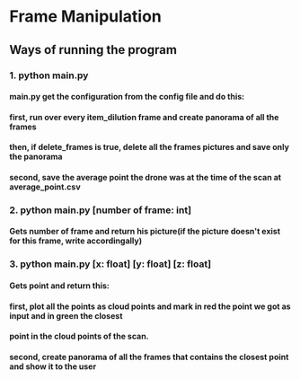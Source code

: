 # Frame Manipulation

## Ways of running the program

### 1. python main.py
#### main.py get the configuration from the config file and do this:
#### first, run over every item_dilution frame and create panorama of all the frames
#### then, if delete_frames is true, delete all the frames pictures and save only the panorama
#### second, save the average point the drone was at the time of the scan at average_point.csv

### 2. python main.py [number of frame: int]
#### Gets number of frame and return his picture(if the picture doesn't exist for this frame, write accordingally)

### 3. python main.py [x: float] [y: float] [z: float]
#### Gets point and return this:
#### first, plot all the points as cloud points and mark in red the point we got as input and in green the closest
#### point in the cloud points of the scan.
#### second, create panorama of all the frames that contains the closest point and show it to the user

